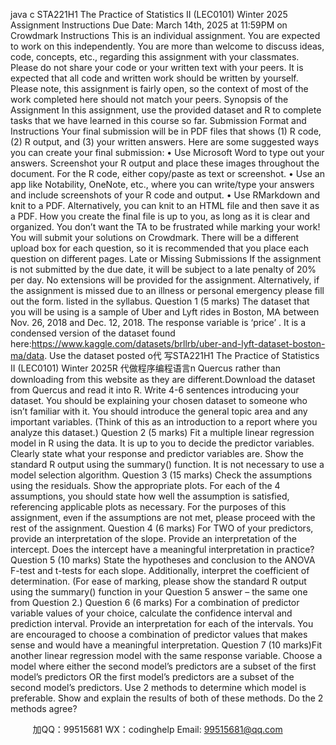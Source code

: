 java c
STA221H1 The Practice of Statistics II (LEC0101) Winter 2025
Assignment Instructions
Due Date: March   14th, 2025 at   11:59PM on Crowdmark
Instructions
This is an individual assignment. You are expected to   work   on   this   independently.   You   are   more   than welcome to discuss ideas, code, concepts, etc., regarding this   assignment with your classmates. Please do not share your code or your written text with your peers. It   is   expected   that   all code and written work should be written by yourself. Please note, this assignment   is   fairly open, so   the   context   of   most   of   the   work   completed   here   should   not   match   your   peers.
Synopsis of   the Assignment
In this assignment, use the provided dataset and R to complete tasks that we have   learned   in this   course   so far.
Submission Format and Instructions
Your final submission will be in PDF files that   shows   (1) R   code,   (2)   R   output,   and   (3) your   written answers. Here are some suggested   ways you   can   create your   final   submission:
•         Use Microsoft Word to type out your answers.   Screenshot your R output and place these   images throughout the document. For the R code, either copy/paste as   text   or   screenshot.
•         Use an app like Notability, OneNote, etc., where you can write/type your   answers   and   include   screenshots   of   your   R   code   and   output.
•         Use RMarkdown and knit to a PDF. Alternatively, you can knit to an   HTML   file   and   then   save it   as   a   PDF.
How you create the final file is up to you,   as long   as   it   is   clear   and   organized.   You   don’t   want   the   TA to be frustrated while marking your work!
You will submit your solutions on Crowdmark. There will be   a   different upload box   for   each   question, so it is recommended that you place each question   on   different pages.
Late or Missing   Submissions
If   the assignment is not submitted by the due date, it will be   subject   to   a   late penalty   of   20% per   day. No extensions will be provided for the   assignment.
Alternatively, if   the assignment is missed due to an illness   or personal   emergency please   fill   out   the form. listed   in the   syllabus.
Question   1 (5   marks)
The dataset that you will be using is a sample of   Uber   and Lyft rides   in   Boston,   MA   between Nov. 26, 2018 and Dec.   12, 2018. The response variable is ‘price’   .   It   is   a   condensed version   of the   dataset   found   here:https://www.kaggle.com/datasets/brllrb/uber-and-lyft-dataset-boston-ma/data.   Use the dataset posted o代 写STA221H1 The Practice of Statistics II (LEC0101) Winter 2025R
代做程序编程语言n Quercus rather than downloading from this website   as they are different.Download the dataset from Quercus and read it into   R. Write   4-6   sentences   introducing   your   dataset. You should be explaining your chosen dataset to someone who   isn’t   familiar   with   it.   You should introduce the general topic area and   any important   variables.   (Think   of   this   as   an   introduction to a report where you analyze this dataset.)
Question 2 (5   marks)
Fit a multiple linear regression model in R using the data. It is up   to   you   to   decide   the predictor   variables.
Clearly state what your response and predictor variables are.   Show the standard R   output using   the summary()   function.
It is not   necessary to use a model   selection algorithm.
Question 3 (15   marks)
Check the assumptions using the residuals.   Show the appropriate plots. For each of   the 4 assumptions, you should state how well the assumption is   satisfied, referencing   applicable plots   as necessary.
For   the   purposes   of   this   assignment, even   if   the   assumptions   are   not   met, please   proceed   with   the rest   of   the   assignment.
Question 4 (6   marks)
For   TWO   of   your   predictors, provide   an   interpretation   of   the   slope. Provide   an   interpretation   of the intercept. Does the intercept have a meaningful interpretation in practice?
Question 5 (10   marks)
State the hypotheses and conclusion to the ANOVA F-test and t-tests for   each   slope.
Additionally, interpret   the   coefficient   of   determination. (For   ease   of   marking, please   show   the   standard R output using the summary() function in your Question   5   answer – the   same   one   from   Question 2.)
Question 6   (6   marks)
For   a   combination   of   predictor   variable   values   of   your   choice, calculate   the   confidence   interval and prediction interval. Provide an interpretation for each of   the   intervals. You   are   encouraged to   choose a combination of   predictor values that makes sense and would have   a meaningful interpretation.
Question 7 (10   marks)Fit another linear regression model with the same response variable. Choose a model   where   either the second model’s predictors are a subset of   the   first model’s predictors   OR the   first   model’s   predictors   are   a   subset   of   the   second   model’s   predictors.
Use   2 methods   to   determine   which   model   is   preferable.   Show   and   explain   the   results   of   both   of these methods. Do the 2 methods agree?







         
加QQ：99515681  WX：codinghelp  Email: 99515681@qq.com
